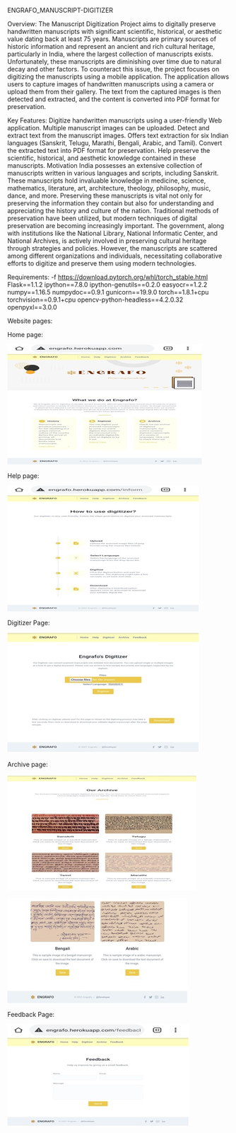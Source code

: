 ENGRAFO_MANUSCRIPT-DIGITIZER

Overview:
The Manuscript Digitization Project aims to digitally preserve handwritten manuscripts with significant scientific, historical, or aesthetic value dating back at least 75 years. Manuscripts are primary sources of historic information and represent an ancient and rich cultural heritage, particularly in India, where the largest collection of manuscripts exists. Unfortunately, these manuscripts are diminishing over time due to natural decay and other factors. 
To counteract this issue, the project focuses on digitizing the manuscripts using a mobile application. The application allows users to capture images of handwritten manuscripts using a camera or upload them from their gallery. The text from the captured images is then detected and extracted, and the content is converted into PDF format for preservation.

Key Features:
Digitize handwritten manuscripts using a user-friendly Web application.
Multiple manuscript images can be uploaded.
Detect and extract text from the manuscript images.
Offers text extraction for six Indian languages (Sanskrit, Telugu, Marathi, Bengali, Arabic, and Tamil).
Convert the extracted text into PDF format for preservation.
Help preserve the scientific, historical, and aesthetic knowledge contained in these manuscripts.
Motivation
India possesses an extensive collection of manuscripts written in various languages and scripts, including Sanskrit. These manuscripts hold invaluable knowledge in medicine, science, mathematics, literature, art, architecture, theology, philosophy, music, dance, and more. Preserving these manuscripts is vital not only for preserving the information they contain but also for understanding and appreciating the history and culture of the nation. Traditional methods of preservation have been utilized, but modern techniques of digital preservation are becoming increasingly important. The government, along with institutions like the National Library, National Informatic Center, and National Archives, is actively involved in preserving cultural heritage through strategies and policies. However, the manuscripts are scattered among different organizations and individuals, necessitating collaborative efforts to digitize and preserve them using modern technologies.

Requirements:
-f https://download.pytorch.org/whl/torch_stable.html
Flask==1.1.2
ipython==7.8.0
ipython-genutils==0.2.0
easyocr==1.2.2
numpy==1.16.5
numpydoc==0.9.1
gunicorn==19.9.0
torch==1.8.1+cpu 
torchvision==0.9.1+cpu
opencv-python-headless==4.2.0.32
openpyxl==3.0.0

Website pages:


Home page:




![Home](https://github.com/Sachan99/Engrafo_Manuscript-digitizer/blob/master/home.jpg)



 
Help page:




![Home](https://github.com/Sachan99/Engrafo_Manuscript-digitizer/blob/master/help.jpg)


 




Digitizer Page:







![Home](https://github.com/Sachan99/Engrafo_Manuscript-digitizer/blob/master/digitizer.jpg)






 
Archive page:






 ![Home](https://github.com/Sachan99/Engrafo_Manuscript-digitizer/blob/master/archive.jpg)







  ![Home](https://github.com/Sachan99/Engrafo_Manuscript-digitizer/blob/master/archive1.jpg)





  
 

Feedback Page:






 ![Home](https://github.com/Sachan99/Engrafo_Manuscript-digitizer/blob/master/feedback.jpg)




 


